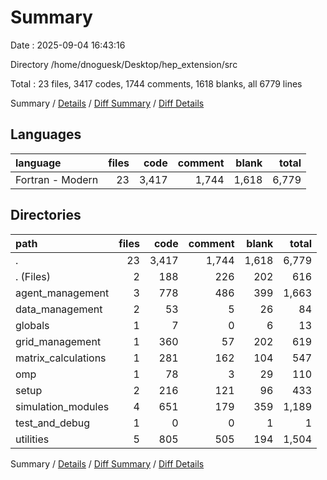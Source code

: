 # Summary

Date : 2025-09-04 16:43:16

Directory /home/dnoguesk/Desktop/hep_extension/src

Total : 23 files,  3417 codes, 1744 comments, 1618 blanks, all 6779 lines

Summary / [Details](details.md) / [Diff Summary](diff.md) / [Diff Details](diff-details.md)

## Languages
| language | files | code | comment | blank | total |
| :--- | ---: | ---: | ---: | ---: | ---: |
| Fortran - Modern | 23 | 3,417 | 1,744 | 1,618 | 6,779 |

## Directories
| path | files | code | comment | blank | total |
| :--- | ---: | ---: | ---: | ---: | ---: |
| . | 23 | 3,417 | 1,744 | 1,618 | 6,779 |
| . (Files) | 2 | 188 | 226 | 202 | 616 |
| agent_management | 3 | 778 | 486 | 399 | 1,663 |
| data_management | 2 | 53 | 5 | 26 | 84 |
| globals | 1 | 7 | 0 | 6 | 13 |
| grid_management | 1 | 360 | 57 | 202 | 619 |
| matrix_calculations | 1 | 281 | 162 | 104 | 547 |
| omp | 1 | 78 | 3 | 29 | 110 |
| setup | 2 | 216 | 121 | 96 | 433 |
| simulation_modules | 4 | 651 | 179 | 359 | 1,189 |
| test_and_debug | 1 | 0 | 0 | 1 | 1 |
| utilities | 5 | 805 | 505 | 194 | 1,504 |

Summary / [Details](details.md) / [Diff Summary](diff.md) / [Diff Details](diff-details.md)